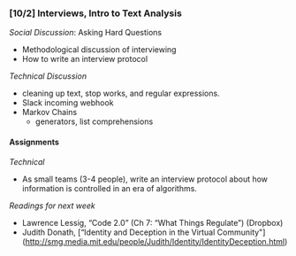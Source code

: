 ### [10/2] Interviews, Intro to Text Analysis

_Social Discussion_: Asking Hard Questions
- Methodological discussion of interviewing
- How to write an interview protocol

_Technical Discussion_
 - cleaning up text, stop works, and regular expressions.
 - Slack incoming webhook
 - Markov Chains
      - generators, list comprehensions

#### Assignments

_Technical_
- As small teams (3-4 people), write an interview protocol about how information is controlled in an era of algorithms.

_Readings for next week_
- Lawrence Lessig, “Code 2.0” (Ch 7: “What Things Regulate”) (Dropbox)
- Judith Donath, [“Identity and Deception in the Virtual Community"] (http://smg.media.mit.edu/people/Judith/Identity/IdentityDeception.html)
